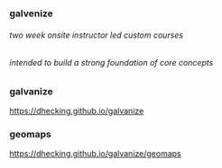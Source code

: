 ### galvenize
###### two week onsite instructor led custom courses
###### intended to build a strong foundation of core concepts

### galvanize
https://dhecking.github.io/galvanize

### geomaps
https://dhecking.github.io/galvanize/geomaps
